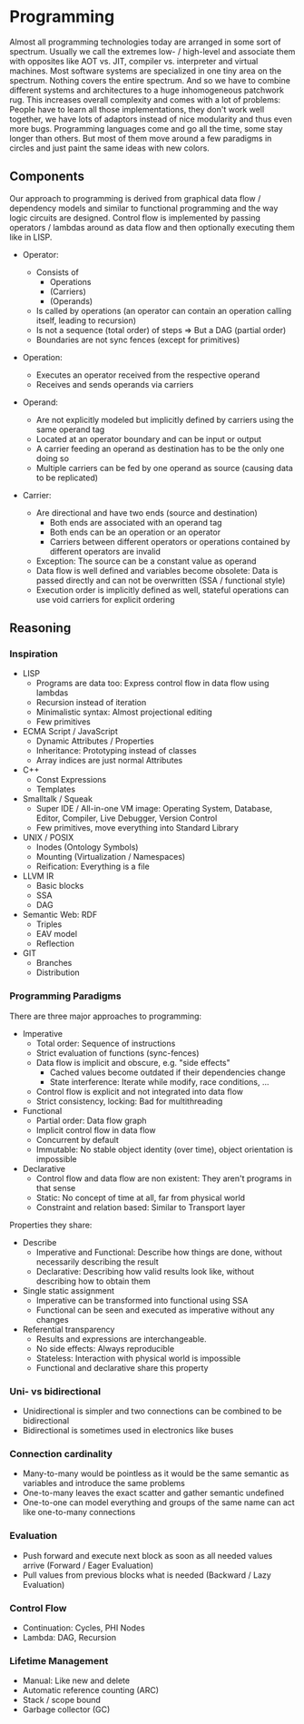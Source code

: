 # Programming
Almost all programming technologies today are arranged in some sort of spectrum. Usually we call the extremes low- / high-level and associate them with opposites like AOT vs. JIT, compiler vs. interpreter and virtual machines. Most software systems are specialized in one tiny area on the spectrum. Nothing covers the entire spectrum. And so we have to combine different systems and architectures to a huge inhomogeneous patchwork rug. This increases overall complexity and comes with a lot of problems: People have to learn all those implementations, they don't work well together, we have lots of adaptors instead of nice modularity and thus even more bugs. Programming languages come and go all the time, some stay longer than others. But most of them move around a few paradigms in circles and just paint the same ideas with new colors.


## Components
Our approach to programming is derived from graphical data flow / dependency models and similar to functional programming and the way logic circuits are designed.
Control flow is implemented by passing operators / lambdas around as data flow and then optionally executing them like in LISP.

- Operator:
    - Consists of
        - Operations
        - (Carriers)
        - (Operands)
    - Is called by operations (an operator can contain an operation calling itself, leading to recursion)
    - Is not a sequence (total order) of steps => But a DAG (partial order)
    - Boundaries are not sync fences (except for primitives)

- Operation:
    - Executes an operator received from the respective operand
    - Receives and sends operands via carriers

- Operand:
    - Are not explicitly modeled but implicitly defined by carriers using the same operand tag
    - Located at an operator boundary and can be input or output
    - A carrier feeding an operand as destination has to be the only one doing so
    - Multiple carriers can be fed by one operand as source (causing data to be replicated)

- Carrier:
    - Are directional and have two ends (source and destination)
        - Both ends are associated with an operand tag
        - Both ends can be an operation or an operator
        - Carriers between different operators or operations contained by different operators are invalid
    - Exception: The source can be a constant value as operand
    - Data flow is well defined and variables become obsolete: Data is passed directly and can not be overwritten (SSA / functional style)
    - Execution order is implicitly defined as well, stateful operations can use void carriers for explicit ordering


## Reasoning

### Inspiration
- LISP
    - Programs are data too: Express control flow in data flow using lambdas
    - Recursion instead of iteration
    - Minimalistic syntax: Almost projectional editing
    - Few primitives
- ECMA Script / JavaScript
    - Dynamic Attributes / Properties
    - Inheritance: Prototyping instead of classes
    - Array indices are just normal Attributes
- C++
    - Const Expressions
    - Templates
- Smalltalk / Squeak
    - Super IDE / All-in-one VM image: Operating System, Database, Editor, Compiler, Live Debugger, Version Control
    - Few primitives, move everything into Standard Library
- UNIX / POSIX
    - Inodes (Ontology Symbols)
    - Mounting (Virtualization / Namespaces)
    - Reification: Everything is a file
- LLVM IR
    - Basic blocks
    - SSA
    - DAG
- Semantic Web: RDF
    - Triples
    - EAV model
    - Reflection
- GIT
    - Branches
    - Distribution

### Programming Paradigms
There are three major approaches to programming:
- Imperative
    - Total order: Sequence of instructions
    - Strict evaluation of functions (sync-fences)
    - Data flow is implicit and obscure, e.g. "side effects"
        - Cached values become outdated if their dependencies change
        - State interference: Iterate while modify, race conditions, ...
    - Control flow is explicit and not integrated into data flow
    - Strict consistency, locking: Bad for multithreading
- Functional
    - Partial order: Data flow graph
    - Implicit control flow in data flow
    - Concurrent by default
    - Immutable: No stable object identity (over time), object orientation is impossible
- Declarative
    - Control flow and data flow are non existent: They aren't programs in that sense
    - Static: No concept of time at all, far from physical world
    - Constraint and relation based: Similar to Transport layer

Properties they share:
- Describe
    - Imperative and Functional: Describe how things are done, without necessarily describing the result
    - Declarative: Describing how valid results look like, without describing how to obtain them
- Single static assignment
    - Imperative can be transformed into functional using SSA
    - Functional can be seen and executed as imperative without any changes
- Referential transparency
    - Results and expressions are interchangeable.
    - No side effects: Always reproducible
    - Stateless: Interaction with physical world is impossible
    - Functional and declarative share this property

### Uni- vs bidirectional
- Unidirectional is simpler and two connections can be combined to be bidirectional
- Bidirectional is sometimes used in electronics like buses

### Connection cardinality
- Many-to-many would be pointless as it would be the same semantic as variables and introduce the same problems
- One-to-many leaves the exact scatter and gather semantic undefined
- One-to-one can model everything and groups of the same name can act like one-to-many connections

### Evaluation
- Push forward and execute next block as soon as all needed values arrive (Forward / Eager Evaluation)
- Pull values from previous blocks what is needed (Backward / Lazy Evaluation)

### Control Flow
- Continuation: Cycles, PHI Nodes
- Lambda: DAG, Recursion

### Lifetime Management
- Manual: Like new and delete
- Automatic reference counting (ARC)
- Stack / scope bound
- Garbage collector (GC)
